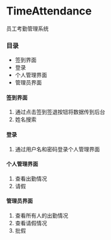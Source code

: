 TimeAttendance
===
员工考勤管理系统
### 目录
* 签到界面
* 登录
* 个人管理界面
* 管理员界面
#### 签到界面
1. 通过点击签到签退按钮将数据传到后台
2. 姓名搜索
#### 登录
1. 通过用户名和密码登录个人管理界面
#### 个人管理界面
1. 查看出勤情况
2. 请假
#### 管理员界面
1. 查看所有人的出勤情况
2. 查看请假情况
3. 批假